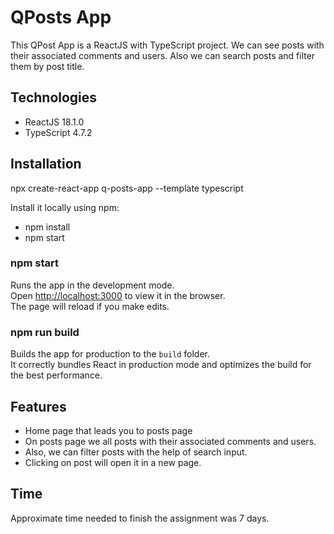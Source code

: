 # QPosts App

This QPost App is a ReactJS with TypeScript project. We can see posts with their associated comments and users. Also we can search posts and filter them by post title.


## Technologies

* ReactJS 18.1.0
* TypeScript 4.7.2

## Installation

npx create-react-app q-posts-app --template typescript


Install it locally using npm:<br> 
* npm install
* npm start

### npm start

Runs the app in the development mode.<br>
Open [http://localhost:3000](http://localhost:3000) to view it in the browser.<br>
The page will reload if you make edits.

### npm run build

Builds the app for production to the `build` folder.<br>
It correctly bundles React in production mode and optimizes the build for the best performance.

## Features

* Home page that leads you to posts page<br>
* On posts page we all posts with their associated comments and users.<br>
* Also, we can filter posts with the help of search input.<br>
* Clicking on post will open it in a new page.<br>

## Time

 Approximate time needed to finish the assignment was 7 days.
